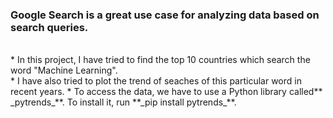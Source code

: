 <h3> Google Search is a great use case for analyzing data based on search queries.</h3><br>
* In this project, I have tried to find the top 10 countries which search the word "Machine Learning".<br>
* I have also tried to plot the trend of seaches of this particular word in recent years.
* To access the data, we have to use a Python library called** _pytrends_**. To install it, run **_pip install pytrends_**.


